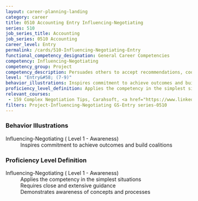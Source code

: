 ```yaml
---
layout: career-planning-landing
category: career
title: 0510 Accounting Entry Influencing-Negotiating
series: 510
job_series_title: Accounting
job_series: 0510 Accounting
career_level: Entry
permalink: /cards/510-Influencing-Negotiating-Entry
functional_competency_designation: General Career Competencies
competency: Influencing-Negotiating
competency_group: Project
competency_description: Persuades others to accept recommendations, cooperate, or change their behavior; works with others towards an agreement; negotiates to find mutually acceptable solutions
level: "Entry&#58; (7-9)"
behavior_illustrations: Inspires commitment to achieve outcomes and build coalitions
proficiency_level_definition: Applies the competency in the simplest situations ? Requires close and extensive guidance ? Demonstrates awareness of concepts and processes
relevant_courses: 
 - 159 Complex Negotiation Tips, Carahsoft, <a href="https://www.linkedin.com/learning/complex-negotiation-tips">https://www.linkedin.com/learning/complex-negotiation-tips</a>
filters: Project-Influencing-Negotiating GS-Entry series-0510
---
```


<div class="desktop:grid-col-6 margin-y-205">
  <div class="border-top-05 bg-white padding-2 shadow-5 height-full members-hover border-1px border-gray-30 border-top-orange radius-lg">
    <h3>Behavior Illustrations</h3>
    <dl class="text-base"><dt>Influencing-Negotiating ( Level 1 - Awareness)</dt><dd>Inspires commitment to achieve outcomes and build coalitions</dd></dl>
  </div>
</div>
<div class="desktop:grid-col-6 margin-y-205">
  <div class="border-top-05 bg-white padding-2 shadow-5 height-full members-hover border-1px border-gray-30 border-top-orange radius-lg">
    <h3>Proficiency Level Definition</h3>
    <dl class="text-base"><dt>Influencing-Negotiating ( Level 1 - Awareness)</dt><dd>Applies the competency in the simplest situations </dd><dd> Requires close and extensive guidance </dd><dd> Demonstrates awareness of concepts and processes</dd></dl>
  </div>
</div>